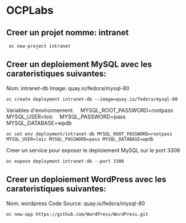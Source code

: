 # OCPLabs

## Creer un projet nomme: intranet
```
 oc new-project intranet
```

## Creer un deploiement MySQL avec les carateristiques suivantes:
Nom: intranet-db
Image: quay.io/fedora/mysql-80

```
oc create deployment intranet-db --image=quay.io/fedora/mysql-80
```

Variables d'environnement:
 MYSQL_ROOT_PASSWORD=rootpass
 MYSQL_USER=loic
 MYSQL_PASSWORD=pass
 MYSQL_DATABASE=wpdb

```
oc set env deployment/intranet-db MYSQL_ROOT_PASSWORD=rootpass MYSQL_USER=loic MYSQL_PASSWORD=pass MYSQL_DATABASE=wpdb
```

Creer un service pour exposer le deploiement MySQL sur le port 3306

```
oc expose deployment intranet-db --port 3306
```


## Creer un deploiement WordPress avec les carateristiques suivantes:
Nom: wordpress
Code Source: quay.io/fedora/mysql-80

```
oc new-app https://github.com/WordPress/WordPress.git
```
